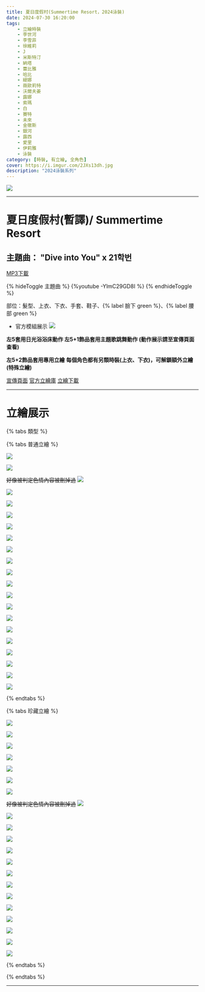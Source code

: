 ```yaml
---
title: 夏日度假村(Summertime Resort，2024泳裝)
date: 2024-07-30 16:20:00
tags:
    - 立繪時裝
    - 李世河
    - 李雪菲
    - 徐維莉
    - J
    - 米斯特汀
    - 納塔
    - 蕾比雅
    - 哈比
    - 緹娜
    - 薇歐莉特
    - 沃爾夫姜
    - 露娜
    - 索瑪
    - 白
    - 賽特
    - 未來
    - 金徹斯
    - 銀河
    - 露西
    - 愛里
    - 伊莉雅
    - 泳裝
category: [時裝, 有立繪, 全角色]
cover: https://i.imgur.com/2JXs13dh.jpg
description: "2024泳裝系列"
---
```


[![](https://imgur.com/2JXs13dh.jpg)](https://imgur.com/2JXs13d.jpg)

---
# 夏日度假村(暫譯)/ Summertime Resort

## 主題曲： "Dive into You" x 21학번
[MP3下載](https://closers.vod.nexoncdn.co.kr/site/event/2024/0725_event_07WH0NR20DWBG6KR/Closers_2024Summer_DiveintoYou.zip)

{% hideToggle 主題曲 %}
{%youtube -YlmC29GD8I %}
{% endhideToggle %}


部位：髮型、上衣、下衣、手套、鞋子、{% label 臉下 green %}、{% label 腰部 green %}

+ 官方模組展示
![](https://i.imgur.com/U0V8WnX.jpg)

**左5套用日光浴浴床動作 左5+1飾品套用主題歌跳舞動作 (動作展示請至宣傳頁面查看)**

**左5+2飾品套用專用立繪**
**每個角色都有另類時裝(上衣、下衣)，可解鎖額外立繪(特殊立繪)**

[宣傳頁面](https://closers.nexon.com/Events2024/0725/Costume)
[官方立繪庫](https://closers.nexon.com/Pds/FanSiteKit)
[立繪下載](https://closers.vod.nexoncdn.co.kr/site/fansitekit/Closers_FansiteKit_Summertime_240725_TTOIFXL8PQST6V5M.zip)


---
# 立繪展示

{% tabs 類型 %}
<!-- tab 普通角色立繪-->
{% tabs 普通立繪 %}
<!-- tab 李世河(Seha)-->
[![](https://i.imgur.com/kFHRT0eh.jpg)](https://i.imgur.com/kFHRT0e.jpg)
<!-- endtab -->
<!-- tab 李雪菲(Seulbi)-->
[![](https://i.imgur.com/cg05H9Zh.jpg)](https://i.imgur.com/cg05H9Z.jpg)
<!-- endtab -->
<!-- tab 徐維莉(Yuri)-->
~~好像被判定色情內容被刪掉過~~
[![](https://i.imgur.com/Vnc7KHsh.jpg)](https://i.imgur.com/Vnc7KHs.jpg)
<!-- endtab -->
<!-- tab J-->
[![](https://i.imgur.com/Wz6CCJsh.jpg)](https://i.imgur.com/Wz6CCJs.jpg)
<!-- endtab -->
<!-- tab 米斯特汀(Tein)-->
[![](https://i.imgur.com/q8HGBHGh.jpg)](https://i.imgur.com/q8HGBHG.jpg)
<!-- endtab -->
<!-- tab 納塔(Nata)-->
[![](https://i.imgur.com/hYnLqyih.jpg)](https://i.imgur.com/hYnLqyi.jpg)
<!-- endtab -->
<!-- tab 蕾比雅(Levia)-->
[![](https://i.imgur.com/t2CNmPsh.jpg)](https://i.imgur.com/t2CNmPs.jpg)
<!-- endtab -->
<!-- tab 哈比(Harpy)-->
[![](https://i.imgur.com/2050c90h.jpg)](https://i.imgur.com/2050c90.jpg)
<!-- endtab -->
<!-- tab 緹娜(Tina)-->
[![](https://i.imgur.com/pq9M9sMh.jpg)](https://i.imgur.com/pq9M9sM.jpg)
<!-- endtab -->
<!-- tab 薇歐莉特(Violet)-->
[![](https://i.imgur.com/yMsJSF6h.jpg)](https://i.imgur.com/yMsJSF6.jpg)
<!-- endtab -->
<!-- tab 沃爾夫姜(Wolfgang)-->
[![](https://i.imgur.com/Gt5GH0eh.jpg)](https://i.imgur.com/Gt5GH0e.jpg)
<!-- endtab -->
<!-- tab 露娜(Luna)-->
[![](https://i.imgur.com/mnF4kxNh.jpg)](https://i.imgur.com/mnF4kxN.jpg)
<!-- endtab -->
<!-- tab 索瑪(Soma)-->
[![](https://i.imgur.com/XIUTieJh.jpg)](https://i.imgur.com/XIUTieJ.jpg)
<!-- endtab -->
<!-- tab 白(Bai)-->
[![](https://i.imgur.com/JToLRONh.jpg)](https://i.imgur.com/JToLRON.jpg)
<!-- endtab -->
<!-- tab 賽特(Seth)-->
[![](https://i.imgur.com/5rapmQhh.jpg)](https://i.imgur.com/5rapmQh.jpg)
<!-- endtab -->
<!-- tab 未來(Mirae)-->
[![](https://i.imgur.com/2BnMz8Gh.jpg)](https://i.imgur.com/2BnMz8G.jpg)
<!-- endtab -->
<!-- tab 徹斯(Chulsoo)-->
[![](https://i.imgur.com/E8udaKbh.jpg)](https://i.imgur.com/E8udaKb.jpg)
<!-- endtab -->
<!-- tab 銀河(Eunha)-->
[![](https://i.imgur.com/kgquQo0h.jpg)](https://i.imgur.com/kgquQo0.jpg)
<!-- endtab -->
<!-- tab 露西(Lucy)-->
[![](https://i.imgur.com/qCz1cpNh.jpg)](https://i.imgur.com/qCz1cpN.jpg)
<!-- endtab -->
<!-- tab 愛里(Aeri)-->
[![](https://i.imgur.com/Pn3mCU7h.jpg)](https://i.imgur.com/Pn3mCU7.jpg)
<!-- endtab -->
<!-- tab 伊莉雅(Ria)-->
[![](https://i.imgur.com/e4JOKzFh.jpg)](https://i.imgur.com/e4JOKzF.jpg)
<!-- endtab -->
{% endtabs %}
<!-- endtab -->

<!-- tab 珍藏角色立繪-->
{% tabs 珍藏立繪 %}
<!-- tab 李世河(Seha)-->
[![](https://i.imgur.com/o2pigmfh.jpg)](https://i.imgur.com/o2pigmf.jpg)
<!-- endtab -->
<!-- tab 李雪菲(Seulbi)-->
[![](https://i.imgur.com/LyAYSh5h.jpg)](https://i.imgur.com/LyAYSh5.jpg)
<!-- endtab -->
<!-- tab 徐維莉(Yuri)-->
[![](https://i.imgur.com/19nP99nh.jpg)](https://i.imgur.com/19nP99n.jpg)
<!-- endtab -->
<!-- tab J-->
[![](https://i.imgur.com/S1ZR57Yh.jpg)](https://i.imgur.com/S1ZR57Y.jpg)
<!-- endtab -->
<!-- tab 米斯特汀(Tein)-->
[![](https://i.imgur.com/wDziSmCh.jpg)](https://i.imgur.com/wDziSmC.jpg)
<!-- endtab -->
<!-- tab 納塔(Nata)-->
[![](https://i.imgur.com/32puJh8h.jpg)](https://i.imgur.com/32puJh8.jpg)
<!-- endtab -->
<!-- tab 蕾比雅(Levia)-->
[![](https://i.imgur.com/z9pokNPh.jpg)](https://i.imgur.com/z9pokNP.jpg)
<!-- endtab -->
<!-- tab 哈比(Harpy)-->
~~好像被判定色情內容被刪掉過~~
[![](https://i.imgur.com/bpIl5H3h.jpg)](https://i.imgur.com/bpIl5H3.jpg)
<!-- endtab -->
<!-- tab 緹娜(Tina)-->
[![](https://i.imgur.com/N5GOlKNh.jpg)](https://i.imgur.com/N5GOlKN.jpg)
<!-- endtab -->
<!-- tab 薇歐莉特(Violet)-->
[![](https://i.imgur.com/xutkQS0h.jpg)](https://i.imgur.com/xutkQS0.jpg)
<!-- endtab -->
<!-- tab 沃爾夫姜(Wolfgang)-->
[![](https://i.imgur.com/fXbIo01h.jpg)](https://i.imgur.com/fXbIo01.jpg)
<!-- endtab -->
<!-- tab 露娜(Luna)-->
[![](https://i.imgur.com/lUV0pc4h.jpg)](https://i.imgur.com/lUV0pc4.jpg)
<!-- endtab -->
<!-- tab 索瑪(Soma)-->
[![](https://i.imgur.com/cv4dtdFh.jpg)](https://i.imgur.com/cv4dtdF.jpg)
<!-- endtab -->
<!-- tab 白(Bai)-->
[![](https://i.imgur.com/Gr4Y1mdh.jpg)](https://i.imgur.com/Gr4Y1md.jpg)
<!-- endtab -->
<!-- tab 賽特(Seth)-->
[![](https://i.imgur.com/VTDp23Kh.jpg)](https://i.imgur.com/VTDp23K.jpg)
<!-- endtab -->
<!-- tab 未來(Mirae)-->
[![](https://i.imgur.com/iU6bZYJh.jpg)](https://i.imgur.com/iU6bZYJ.jpg)
<!-- endtab -->
<!-- tab 徹斯(Chulsoo)-->
[![](https://i.imgur.com/TbwUIUYh.jpg)](https://i.imgur.com/TbwUIUY.jpg)
<!-- endtab -->
<!-- tab 銀河(Eunha)-->
[![](https://i.imgur.com/1ocRtZfh.jpg)](https://i.imgur.com/1ocRtZf.jpg)
<!-- endtab -->
<!-- tab 露西(Lucy)-->
[![](https://i.imgur.com/3ISibWyh.jpg)](https://i.imgur.com/3ISibWy.jpg)
<!-- endtab -->
<!-- tab 愛里(Aeri)-->
[![](https://i.imgur.com/BmtVQfkh.jpg)](https://i.imgur.com/BmtVQfk.jpg)
<!-- endtab -->
<!-- tab 伊莉雅(Ria)-->
[![](https://i.imgur.com/Xqw5VuZh.jpg)](https://i.imgur.com/Xqw5VuZ.jpg)
<!-- endtab -->
{% endtabs %}
<!-- endtab -->

{% endtabs %}

---
